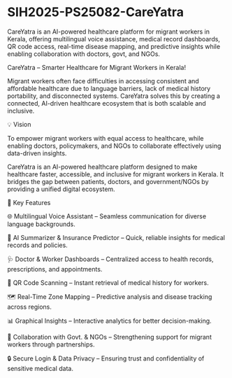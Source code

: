 # SIH2025-PS25082-CareYatra
CareYatra is an AI-powered healthcare platform for migrant workers in Kerala, offering multilingual voice assistance, medical record dashboards, QR code access, real-time disease mapping, and predictive insights while enabling collaboration with doctors, govt, and NGOs.

CareYatra – Smarter Healthcare for Migrant Workers in Kerala!

Migrant workers often face difficulties in accessing consistent and affordable healthcare due to language barriers, lack of medical history portability, and disconnected systems. CareYatra solves this by creating a connected, AI-driven healthcare ecosystem that is both scalable and inclusive.

💡 Vision

To empower migrant workers with equal access to healthcare, while enabling doctors, policymakers, and NGOs to collaborate effectively using data-driven insights.


CareYatra is an AI-powered healthcare platform designed to make healthcare faster, accessible, and inclusive for migrant workers in Kerala. It bridges the gap between patients, doctors, and government/NGOs by providing a unified digital ecosystem.

🚀 Key Features

🌐 Multilingual Voice Assistant – Seamless communication for diverse language backgrounds.

🤖 AI Summarizer & Insurance Predictor – Quick, reliable insights for medical records and policies.

🩺 Doctor & Worker Dashboards – Centralized access to health records, prescriptions, and appointments.

📱 QR Code Scanning – Instant retrieval of medical history for workers.

🗺️ Real-Time Zone Mapping – Predictive analysis and disease tracking across regions.

📊 Graphical Insights – Interactive analytics for better decision-making.

🤝 Collaboration with Govt. & NGOs – Strengthening support for migrant workers through partnerships.

🔒 Secure Login & Data Privacy – Ensuring trust and confidentiality of sensitive medical data.




